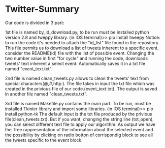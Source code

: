# Twitter-Summary
Our code is divided in 3 part:

1st file is named by_id_download.py, to be run must be installed python version 2.8 and tweppy library.
(in IOS terminal)>> pip install tweepy
Notice: to run the code it's needed to attach the "id_list" file found in the repository.  
This file permits us to download a list of tweets inherent to a specific event, consider the README(id) file with the list of possible event. Changing the two number value in first "for cycle" and running the code, downloads tweets' text inherent a select event. Automatically saves it in a txt file named "event_text.txt".

2nd file is named clean_tweets.py allows to clean the tweets' text from special characters(@,#,http:). The file takes in input the txt file which was created in the privious file of our code.(event_text.txt). The output is saved in another file named "clean_tweets.txt".

3rd file is named Makefile.py contains the main part. To be run, must be installed Tkinter library and import some libraries.
(in IOS terminal)>> pip install python-tk
The default input is the txt file produced by the privious file(clean_tweets.txt). But if you want, changing the string line (txt_open), you can select different text file to apply our algorithm.
As output we have the Tree rappresentation of the information about the selected event and the possibility by clicking on radio botton of corrispondig block to see all the tweets specific to the event block. 
